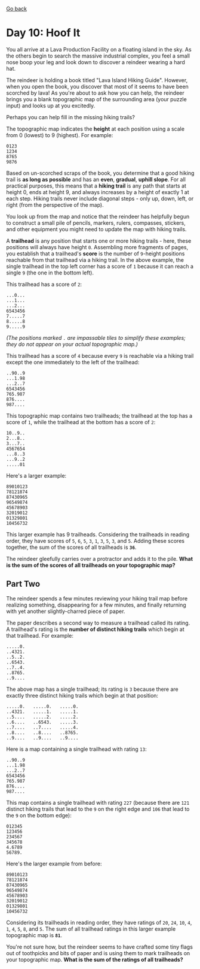 [Go back](..%2FReadme.md)
# Day 10: Hoof It

You all arrive at a Lava Production Facility on a floating island in the sky. 
As the others begin to search the massive industrial complex, you feel a small 
nose boop your leg and look down to discover a reindeer wearing a hard hat.

The reindeer is holding a book titled "Lava Island Hiking Guide". 
However, when you open the book, you discover that most of it seems to 
have been scorched by lava! As you're about to ask how you can help, 
the reindeer brings you a blank topographic map of the surrounding 
area (your puzzle input) and looks up at you excitedly.

Perhaps you can help fill in the missing hiking trails?

The topographic map indicates the **height** at each position using a scale 
from 0 (lowest) to 9 (highest). For example:

```
0123
1234
8765
9876
```

Based on un-scorched scraps of the book, you determine that a good hiking trail 
is **as long as possible** and has an **even**, **gradual**, **uphill slope**. For all 
practical purposes, this means that a **hiking trail** is any path that 
starts at height 0, ends at height 9, and always increases by a height 
of exactly 1 at each step. Hiking trails never include diagonal 
steps - only up, down, left, or right (from the perspective of the map).

You look up from the map and notice that the reindeer has helpfully begun to 
construct a small pile of pencils, markers, rulers, compasses, stickers, 
and other equipment you might need to update the map with hiking trails.

A **trailhead** is any position that starts one or more hiking trails -
here, these positions will always have height `0`. Assembling more fragments 
of pages, you establish that a trailhead's **score** is the number of `9`-height 
positions reachable from that trailhead via a hiking trail. In the 
above example, the single trailhead in the top left corner has a score 
of `1` because it can reach a single `9` (the one in the bottom left).

This trailhead has a score of `2`:

```
...0...
...1...
...2...
6543456
7.....7
8.....8
9.....9
```

_(The positions marked `.` are impassable tiles to simplify these 
examples; they do not appear on your actual topographic map.)_

This trailhead has a score of `4` because every `9` is reachable via 
a hiking trail except the one immediately to the left of the trailhead:

```
..90..9
...1.98
...2..7
6543456
765.987
876....
987....
```

This topographic map contains two trailheads; the trailhead at 
the top has a score of `1`, while the trailhead at the bottom has a score of `2`:

```
10..9..
2...8..
3...7..
4567654
...8..3
...9..2
.....01
```

Here's a larger example:

```
89010123
78121874
87430965
96549874
45678903
32019012
01329801
10456732
```

This larger example has 9 trailheads. Considering the trailheads in reading order, 
they have scores of `5`, `6`, `5`, `3`, `1`, `3`, `5`, `3`, and `5`. Adding these scores 
together, the sum of the scores of all trailheads is **`36`**.

The reindeer gleefully carries over a protractor and adds it to the pile. 
**What is the sum of the scores of all trailheads on your topographic map?**

## Part Two

The reindeer spends a few minutes reviewing your hiking trail map before realizing something, 
disappearing for a few minutes, and finally returning with yet another slightly-charred piece of paper.

The paper describes a second way to measure a trailhead called its rating. A 
trailhead's rating is the **number of distinct hiking trails** which begin at that 
trailhead. For example:

```
.....0.
..4321.
..5..2.
..6543.
..7..4.
..8765.
..9....
```

The above map has a single trailhead; its rating is `3` because there are 
exactly three distinct hiking trails which begin at that position:

```
.....0.   .....0.   .....0.
..4321.   .....1.   .....1.
..5....   .....2.   .....2.
..6....   ..6543.   .....3.
..7....   ..7....   .....4.
..8....   ..8....   ..8765.
..9....   ..9....   ..9....
```

Here is a map containing a single trailhead with rating `13`:

```
..90..9
...1.98
...2..7
6543456
765.987
876....
987....
```

This map contains a single trailhead with rating `227` (because there
are `121` distinct hiking trails that lead to the `9` on the
right edge and `106` that lead to the `9` on the bottom edge):

```
012345
123456
234567
345678
4.6789
56789.
```

Here's the larger example from before:

```
89010123
78121874
87430965
96549874
45678903
32019012
01329801
10456732
```

Considering its trailheads in reading order, they have ratings of 
`20`, `24`, `10`, `4`, `1`, `4`, `5`, `8`, and `5`. The sum of all trailhead 
ratings in this larger example topographic map is **`81`**.

You're not sure how, but the reindeer seems to have crafted 
some tiny flags out of toothpicks and bits of paper and is 
using them to mark trailheads on your topographic map. **What 
is the sum of the ratings of all trailheads?**